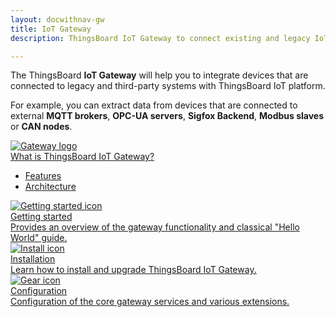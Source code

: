 ```yaml
---
layout: docwithnav-gw
title: IoT Gateway
description: ThingsBoard IoT Gateway to connect existing and legacy IoT devices to the platform

---
```


The ThingsBoard **IoT Gateway** will help you to integrate devices that are connected to legacy and third-party systems with ThingsBoard IoT platform.

For example, you can extract data from devices that are connected to external **MQTT brokers**, **OPC-UA servers**, **Sigfox Backend**, **Modbus slaves** or **CAN nodes**.

<div class="doc-features row mt-4">
    <div class="col-12 col-sm-6 col-lg col-xxl-6 col-4xl mb-4">
        <a class="feature-card" href="/docs/iot-gateway/what-is-iot-gateway/">
            <img class="feature-logo" src="https://img.thingsboard.io/feature-logo/gateway-logo.svg" alt="Gateway logo">
            <div class="feature-title">What is ThingsBoard IoT Gateway?</div>
            <div class="feature-text">
                <ul>
                    <li>Features</li>
                    <li>Architecture</li>
                </ul>
            </div>
        </a>
    </div>
    <div class="col-12 col-sm-6 col-lg col-xxl-6 col-4xl mb-4">
        <a class="feature-card" href="/docs/iot-gateway/getting-started/">
            <img class="feature-logo" src="https://img.thingsboard.io/feature-logo/getting-started.svg" alt="Getting started icon">
            <div class="feature-title">Getting started</div>
            <div class="feature-text">
                Provides an overview of the gateway functionality and classical "Hello World" guide.
            </div>
        </a>
    </div>
    <div class="col-12 col-sm-6 col-lg col-xxl-6 col-4xl mb-4">
        <a class="feature-card" href="/docs/iot-gateway/installation/">
            <img class="feature-logo" src="https://img.thingsboard.io/feature-logo/install.svg" alt="Install icon">
            <div class="feature-title">Installation</div>
            <div class="feature-text">
                Learn how to install and upgrade ThingsBoard IoT Gateway.
            </div>
        </a>
    </div>
    <div class="col-12 col-sm-6 col-lg col-xxl-6 col-4xl mb-4">
        <a class="feature-card" href="/docs/iot-gateway/configuration/">
            <img class="feature-logo" src="https://img.thingsboard.io/feature-logo/configuration.svg" alt="Gear icon">
            <div class="feature-title">Configuration</div>
            <div class="feature-text">
                Configuration of the core gateway services and various extensions.
            </div>
        </a>
    </div>
</div>
